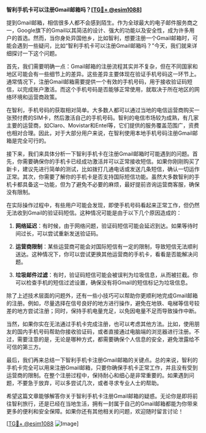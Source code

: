 **智利手机卡可以注册Gmail邮箱吗？[[TG💪+ @esim1088](https://t.me/s/esim1088)]**

提到Gmail邮箱，相信很多人都不会感到陌生。作为全球最大的电子邮件服务商之一，Google旗下的Gmail以其简洁的设计、强大的功能以及安全性，成为许多用户的首选。然而，当你身处异国他乡，比如智利，想要注册一个Gmail邮箱时，可能会遇到一些疑问，比如“智利手机卡可以注册Gmail邮箱吗？”今天，我们就来详细探讨一下这个问题。

首先，我们需要明确一点：Gmail邮箱的注册流程其实并不复杂，但在不同国家和地区可能会有一些细节上的差异。这些差异主要体现在验证手机号码这一环节上。通常情况下，注册Gmail邮箱需要提供一个有效的手机号码，用于接收验证码短信，以完成账户激活。而这个手机号码是否能够正常使用，就取决于所在地区的网络环境和运营商政策。

在智利，手机号码的获取相对简单。大多数人都可以通过当地的电信运营商购买一张预付费的SIM卡，然后激活自己的手机号码。智利的电信市场较为成熟，有几家主要的运营商，如Claro、Movistar和Entel等，它们提供的服务覆盖范围广，资费也相对合理。因此，对于大部分用户来说，在智利使用本地手机号码注册Gmail邮箱是完全可行的。

接下来，我们来具体分析一下智利手机卡在注册Gmail邮箱时可能遇到的问题。首先，你需要确保你的手机卡已经成功激活并可以正常接收短信。如果你刚刚购买了新卡，建议先进行简单的测试，比如拨打几通电话或发送几条短信，确认一切运作正常。其次，你需要了解你的手机卡是否支持国际短信功能。虽然大多数智利的手机卡都具备这一功能，但为了避免不必要的麻烦，最好提前咨询运营商客服，确保没有限制。

在实际操作过程中，有些用户可能会发现，即使手机号码看起来正常工作，但仍然无法收到Gmail的验证码短信。这种情况可能是由于以下几个原因造成的：

1. **网络延迟**：有时候，由于网络问题，验证码短信可能会延迟到达。如果等待时间过长，可以尝试重新发送验证码。
   
2. **运营商限制**：某些运营商可能会对国际短信有一定的限制，导致短信无法顺利送达。这种情况下，你可以尝试更换其他运营商的手机卡，看看是否能解决问题。

3. **垃圾邮件过滤**：有时，验证码短信可能会被误判为垃圾信息，从而被拦截。你可以检查手机的短信过滤设置，确保没有将Gmail的短信标记为垃圾信息。

除了上述技术层面的问题外，还有一些小技巧可以帮助你更顺利地完成Gmail邮箱的注册。例如，尽量选择在信号良好的地方进行操作，避免在地铁、电梯等信号较差的地方尝试注册；同时，保持手机电量充足，以免因电量不足而导致操作中断。

当然，如果你实在无法通过手机卡完成注册，也可以考虑其他方法。比如，使用朋友的国内手机号码帮助你接收验证码，或者直接通过电脑端的浏览器进行注册。不过，需要注意的是，无论是哪种方式，都需要确保个人信息的安全，避免泄露给不可信的第三方。

最后，我们再来总结一下智利手机卡注册Gmail邮箱的关键点。总的来说，智利的手机卡完全可以用来注册Gmail邮箱，只要你确保手机卡正常工作，并且没有受到运营商的限制。在整个注册过程中，保持耐心和细心是非常重要的。如果遇到问题，不要急于放弃，可以多尝试几次，或者寻求专业人士的帮助。

希望这篇文章能够解答你关于智利手机卡注册Gmail邮箱的疑惑。无论你是即将前往智利旅行，还是已经在当地生活，拥有一封属于自己的Gmail邮箱都能为你带来更多的便利和安全保障。如果你还有其他相关的问题，欢迎随时留言讨论！

[[TG💪+ @esim1088](https://t.me/s/esim1088) ![Image](https://i.postimg.cc/4NQfJmqS/Snipaste-2025-05-13-00-14-12.png)]